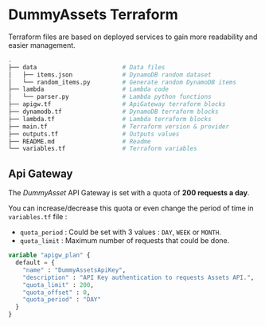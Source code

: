 # DummyAssets Terraform

Terraform files are based on deployed services to gain more readability and easier management. 

```bash
.
├── data                        # Data files
│   ├── items.json              # DynamoDB random dataset
│   └── random_items.py         # Generate random DynamoDB items
├── lambda                      # Lambda code
│   └── parser.py               # Lambda python functions
├── apigw.tf                    # ApiGateway terraform blocks
├── dynamodb.tf                 # DynamoDB terraform blocks
├── lambda.tf                   # Lambda terraform blocks
├── main.tf                     # Terraform version & provider
├── outputs.tf                  # Outputs values
├── README.md                   # Readme
└── variables.tf                # Terraform variables
```


## Api Gateway

The _DummyAsset_ API Gateway is set with a quota of **200 requests a day**.

You can increase/decrease this quota or even change the period of time in `variables.tf` file : 
- `quota_period` : Could be set with 3 values : `DAY`, `WEEK` or `MONTH`.
- `quota_limit` : Maximum number of requests that could be done.

```terraform
variable "apigw_plan" {
  default = {
    "name" : "DummyAssetsApiKey",
    "description" : "API Key authentication to requests Assets API.",
    "quota_limit" : 200,
    "quota_offset" : 0,
    "quota_period" : "DAY"
  }
}
```


